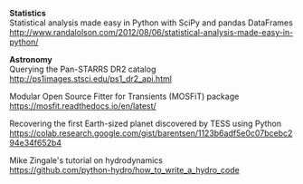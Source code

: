 

**Statistics**
<br>
Statistical analysis made easy in Python with SciPy and pandas DataFrames
<br>
http://www.randalolson.com/2012/08/06/statistical-analysis-made-easy-in-python/


**Astronomy**
<br>
Querying the Pan-STARRS DR2 catalog
<br>
http://ps1images.stsci.edu/ps1_dr2_api.html

Modular Open Source Fitter for Transients (MOSFiT) package
<br>
https://mosfit.readthedocs.io/en/latest/

Recovering the first Earth-sized planet discovered by TESS using Python
<br>
https://colab.research.google.com/gist/barentsen/1123b6adf5e0c07bcebc294e34f652b4

Mike Zingale's tutorial on hydrodynamics
<br>
https://github.com/python-hydro/how_to_write_a_hydro_code
